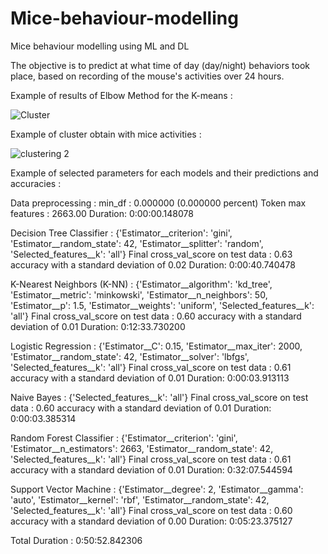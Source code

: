 # Mice-behaviour-modelling
Mice behaviour modelling using ML and DL

The objective is to predict at what time of day (day/night) behaviors took place, based on recording of the mouse's activities over 24 hours.

Example of results of Elbow Method for the K-means :

![Cluster](https://github.com/E-Lan17/Mice-behaviour-modelling/assets/81633998/d56c6a4e-70c0-4b58-a9d7-a0aafcbdb58e)


Example of cluster obtain with mice activities :

![clustering 2](https://github.com/E-Lan17/Mice-behaviour-modelling/assets/81633998/d1bf158b-1525-49a0-86fc-4a35dc4f6aa0)

Example of selected parameters for each models and their predictions and accuracies : 

Data preprocessing :
    min_df : 0.000000 (0.000000 percent)
    Token max features : 2663.00 
    Duration: 0:00:00.148078 

Decision Tree Classifier : 
    {'Estimator__criterion': 'gini', 'Estimator__random_state': 42, 'Estimator__splitter': 'random', 'Selected_features__k': 'all'}
    Final cross_val_score on test data : 0.63 accuracy with a standard deviation of 0.02
    Duration: 0:00:40.740478 

K-Nearest Neighbors (K-NN) : 
    {'Estimator__algorithm': 'kd_tree', 'Estimator__metric': 'minkowski', 'Estimator__n_neighbors': 50, 'Estimator__p': 1.5, 'Estimator__weights': 'uniform', 'Selected_features__k': 'all'}
    Final cross_val_score on test data : 0.60 accuracy with a standard deviation of 0.01
    Duration: 0:12:33.730200 

Logistic Regression : 
    {'Estimator__C': 0.15, 'Estimator__max_iter': 2000, 'Estimator__random_state': 42, 'Estimator__solver': 'lbfgs', 'Selected_features__k': 'all'}
    Final cross_val_score on test data : 0.61 accuracy with a standard deviation of 0.01
    Duration: 0:00:03.913113 

Naive Bayes : 
    {'Selected_features__k': 'all'}
    Final cross_val_score on test data : 0.60 accuracy with a standard deviation of 0.01
    Duration: 0:00:03.385314 

Random Forest Classifier : 
    {'Estimator__criterion': 'gini', 'Estimator__n_estimators': 2663, 'Estimator__random_state': 42, 'Selected_features__k': 'all'}
    Final cross_val_score on test data : 0.61 accuracy with a standard deviation of 0.01
    Duration: 0:32:07.544594 

Support Vector Machine : 
    {'Estimator__degree': 2, 'Estimator__gamma': 'auto', 'Estimator__kernel': 'rbf', 'Estimator__random_state': 42, 'Selected_features__k': 'all'}
    Final cross_val_score on test data : 0.60 accuracy with a standard deviation of 0.00
    Duration: 0:05:23.375127 

Total Duration : 0:50:52.842306 
